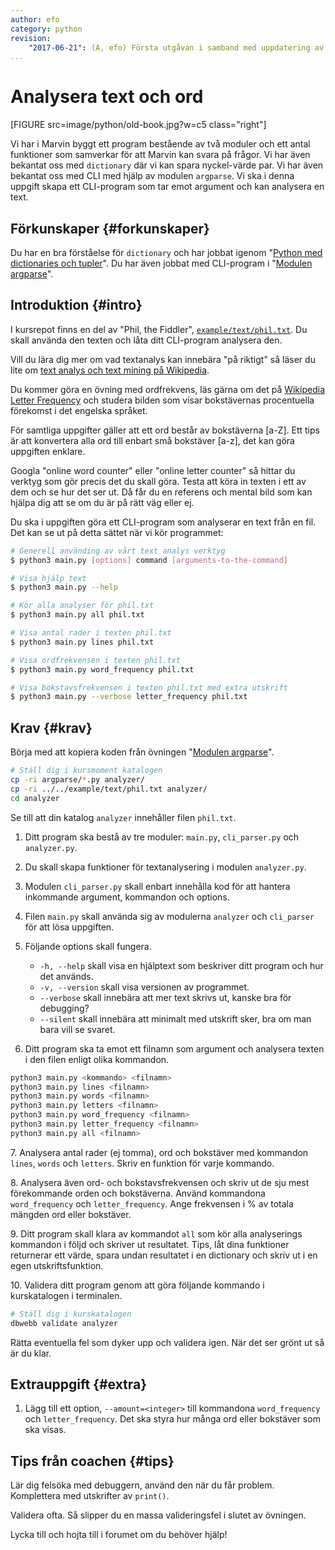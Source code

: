 ```yaml
---
author: efo
category: python
revision:
    "2017-06-21": (A, efo) Första utgåvan i samband med uppdatering av kmom05 i kursen python.
...
```

Analysera text och ord
==================================

[FIGURE src=image/python/old-book.jpg?w=c5 class="right"]

Vi har i Marvin byggt ett program bestående av två moduler och ett antal funktioner som samverkar för att Marvin kan svara på frågor. Vi har även bekantat oss med `dictionary` där vi kan spara nyckel-värde par. Vi har även bekantat oss med CLI med hjälp av modulen `argparse`. Vi ska i denna uppgift skapa ett CLI-program som tar emot argument och kan analysera en text.

<!--more-->




Förkunskaper {#forkunskaper}
-----------------------

Du har en bra förståelse för `dictionary` och har jobbat igenom "[Python med dictionaries och tupler](uppgift/python-med-dictionaries-och-tupler)". Du har även jobbat med CLI-program i "[Modulen argparse](kunskap/argparse)".



Introduktion {#intro}
-----------------------

I kursrepot finns en del av "Phil, the Fiddler", [`example/text/phil.txt`](https://github.com/mosbth/python/blob/master/example/text/phil.txt). Du skall använda den texten och låta ditt CLI-program analysera den.

Vill du lära dig mer om vad textanalys kan innebära "på riktigt" så läser du lite om [text analys och text mining på Wikipedia](https://en.wikipedia.org/wiki/Text_mining).

Du kommer göra en övning med ordfrekvens, läs gärna om det på [Wikipedia Letter Frequency](https://en.wikipedia.org/wiki/Letter_frequency) och studera bilden som visar bokstävernas procentuella förekomst i det engelska språket.

För samtliga uppgifter gäller att ett ord består av bokstäverna [a-Z]. Ett tips är att konvertera alla ord till enbart små bokstäver [a-z], det kan göra uppgiften enklare.

Googla "online word counter" eller "online letter counter" så hittar du verktyg som gör precis det du skall göra. Testa att köra in  texten i ett av dem och se hur det ser ut. Då får du en referens och mental bild som kan hjälpa dig att se om du är på rätt väg eller ej.

Du ska i uppgiften göra ett CLI-program som analyserar en text från en fil. Det kan se ut på detta sättet när vi kör programmet:

```bash
# Generell använding av vårt text analys verktyg
$ python3 main.py [options] command [arguments-to-the-command]

# Visa hjälp text
$ python3 main.py --help

# Kör alla analyser för phil.txt
$ python3 main.py all phil.txt

# Visa antal rader i texten phil.txt
$ python3 main.py lines phil.txt

# Visa ordfrekvensen i texten phil.txt
$ python3 main.py word_frequency phil.txt

# Visa bokstavsfrekvensen i texten phil.txt med extra utskrift
$ python3 main.py --verbose letter_frequency phil.txt
```



Krav {#krav}
-----------------------

Börja med att kopiera koden från övningen "[Modulen argparse](kunskap/argparse)".

```bash
# Ställ dig i kursmoment katalogen
cp -ri argparse/*.py analyzer/
cp -ri ../../example/text/phil.txt analyzer/
cd analyzer
```

Se till att din katalog `analyzer` innehåller filen `phil.txt`.

1. Ditt program ska bestå av tre moduler: `main.py`, `cli_parser.py` och `analyzer.py`.

1. Du skall skapa funktioner för textanalysering i modulen `analyzer.py`.

1. Modulen `cli_parser.py` skall enbart innehålla kod för att hantera inkommande argument, kommandon och options.

1. Filen `main.py` skall använda sig av modulerna `analyzer` och `cli_parser` för att lösa uppgiften.

1. Följande options skall fungera.

    * `-h, --help` skall visa en hjälptext som beskriver ditt program och hur det används.
    * `-v, --version` skall visa versionen av programmet.
    * `--verbose` skall innebära att mer text skrivs ut, kanske bra för debugging?
    * `--silent` skall innebära att minimalt med utskrift sker, bra om man bara vill se svaret.

1. Ditt program ska ta emot ett filnamn som argument och analysera texten i den filen enligt olika kommandon.

```bash
python3 main.py <kommando> <filnamn>
python3 main.py lines <filnamn>
python3 main.py words <filnamn>
python3 main.py letters <filnamn>
python3 main.py word_frequency <filnamn>
python3 main.py letter_frequency <filnamn>
python3 main.py all <filnamn>
```

7\. Analysera antal rader (ej tomma), ord och bokstäver med kommandon `lines`, `words` och `letters`. Skriv en funktion för varje kommando.

8\. Analysera även ord- och bokstavsfrekvensen och skriv ut de sju mest förekommande orden och bokstäverna. Använd kommandona `word_frequency` och `letter_frequency`. Ange frekvensen i % av totala mängden ord eller bokstäver.

9\. Ditt program skall klara av kommandot `all` som kör alla analyserings kommandon i följd och skriver ut resultatet. Tips, låt dina funktioner returnerar ett värde, spara undan resultatet i en dictionary och skriv ut i en egen utskriftsfunktion.

10\. Validera ditt program genom att göra följande kommando i kurskatalogen i terminalen.

```bash
# Ställ dig i kurskatalogen
dbwebb validate analyzer
```

<!-- 
TODO Gör om till --words, --letters, osv.
glöm inte inspect
splitta uppgiften i två delar.
-->

Rätta eventuella fel som dyker upp och validera igen. När det ser grönt ut så är du klar.



Extrauppgift {#extra}
-----------------------

1. Lägg till ett option, `--amount=<integer>` till kommandona `word_frequency` och `letter_frequency`. Det ska styra hur många ord eller bokstäver som ska visas. 



Tips från coachen {#tips}
-----------------------

Lär dig felsöka med debuggern, använd den när du får problem. Komplettera med utskrifter av `print()`.

Validera ofta. Så slipper du en massa valideringsfel i slutet av övningen.

Lycka till och hojta till i forumet om du behöver hjälp!
